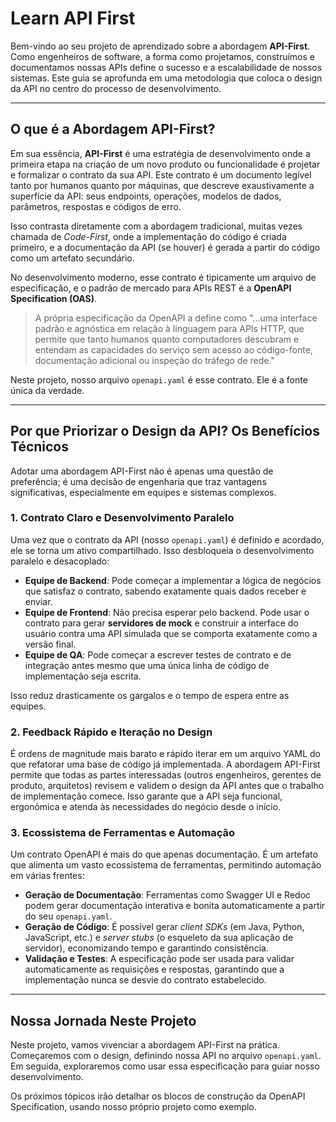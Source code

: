 # Learn API First

Bem-vindo ao seu projeto de aprendizado sobre a abordagem **API-First**. Como engenheiros de software, a forma como projetamos, construímos e documentamos nossas APIs define o sucesso e a escalabilidade de nossos sistemas. Este guia se aprofunda em uma metodologia que coloca o design da API no centro do processo de desenvolvimento.

---

## O que é a Abordagem API-First?

Em sua essência, **API-First** é uma estratégia de desenvolvimento onde a primeira etapa na criação de um novo produto ou funcionalidade é projetar e formalizar o contrato da sua API. Este contrato é um documento legível tanto por humanos quanto por máquinas, que descreve exaustivamente a superfície da API: seus endpoints, operações, modelos de dados, parâmetros, respostas e códigos de erro.

Isso contrasta diretamente com a abordagem tradicional, muitas vezes chamada de *Code-First*, onde a implementação do código é criada primeiro, e a documentação da API (se houver) é gerada a partir do código como um artefato secundário.

No desenvolvimento moderno, esse contrato é tipicamente um arquivo de especificação, e o padrão de mercado para APIs REST é a **OpenAPI Specification (OAS)**.

> A própria especificação da OpenAPI a define como "...uma interface padrão e agnóstica em relação à linguagem para APIs HTTP, que permite que tanto humanos quanto computadores descubram e entendam as capacidades do serviço sem acesso ao código-fonte, documentação adicional ou inspeção do tráfego de rede."

Neste projeto, nosso arquivo `openapi.yaml` é esse contrato. Ele é a fonte única da verdade.

---

## Por que Priorizar o Design da API? Os Benefícios Técnicos

Adotar uma abordagem API-First não é apenas uma questão de preferência; é uma decisão de engenharia que traz vantagens significativas, especialmente em equipes e sistemas complexos.

### 1. Contrato Claro e Desenvolvimento Paralelo

Uma vez que o contrato da API (nosso `openapi.yaml`) é definido e acordado, ele se torna um ativo compartilhado. Isso desbloqueia o desenvolvimento paralelo e desacoplado:

-   **Equipe de Backend**: Pode começar a implementar a lógica de negócios que satisfaz o contrato, sabendo exatamente quais dados receber e enviar.
-   **Equipe de Frontend**: Não precisa esperar pelo backend. Pode usar o contrato para gerar **servidores de mock** e construir a interface do usuário contra uma API simulada que se comporta exatamente como a versão final.
-   **Equipe de QA**: Pode começar a escrever testes de contrato e de integração antes mesmo que uma única linha de código de implementação seja escrita.

Isso reduz drasticamente os gargalos e o tempo de espera entre as equipes.

### 2. Feedback Rápido e Iteração no Design

É ordens de magnitude mais barato e rápido iterar em um arquivo YAML do que refatorar uma base de código já implementada. A abordagem API-First permite que todas as partes interessadas (outros engenheiros, gerentes de produto, arquitetos) revisem e validem o design da API antes que o trabalho de implementação comece. Isso garante que a API seja funcional, ergonômica e atenda às necessidades do negócio desde o início.

### 3. Ecossistema de Ferramentas e Automação

Um contrato OpenAPI é mais do que apenas documentação. É um artefato que alimenta um vasto ecossistema de ferramentas, permitindo automação em várias frentes:

-   **Geração de Documentação**: Ferramentas como Swagger UI e Redoc podem gerar documentação interativa e bonita automaticamente a partir do seu `openapi.yaml`.
-   **Geração de Código**: É possível gerar *client SDKs* (em Java, Python, JavaScript, etc.) e *server stubs* (o esqueleto da sua aplicação de servidor), economizando tempo e garantindo consistência.
-   **Validação e Testes**: A especificação pode ser usada para validar automaticamente as requisições e respostas, garantindo que a implementação nunca se desvie do contrato estabelecido.

---

## Nossa Jornada Neste Projeto

Neste projeto, vamos vivenciar a abordagem API-First na prática. Começaremos com o design, definindo nossa API no arquivo `openapi.yaml`. Em seguida, exploraremos como usar essa especificação para guiar nosso desenvolvimento.

Os próximos tópicos irão detalhar os blocos de construção da OpenAPI Specification, usando nosso próprio projeto como exemplo.
